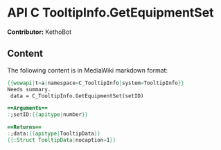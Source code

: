 # API C TooltipInfo.GetEquipmentSet

**Contributor:** KethoBot

## Content

The following content is in MediaWiki markdown format:

```mediawiki
{{wowapi|t=a|namespace=C_TooltipInfo|system=TooltipInfo}}
Needs summary.
 data = C_TooltipInfo.GetEquipmentSet(setID)

==Arguments==
:;setID:{{apitype|number}}

==Returns==
:;data:{{apitype|TooltipData}}
{{:Struct TooltipData|nocaption=1}}
```